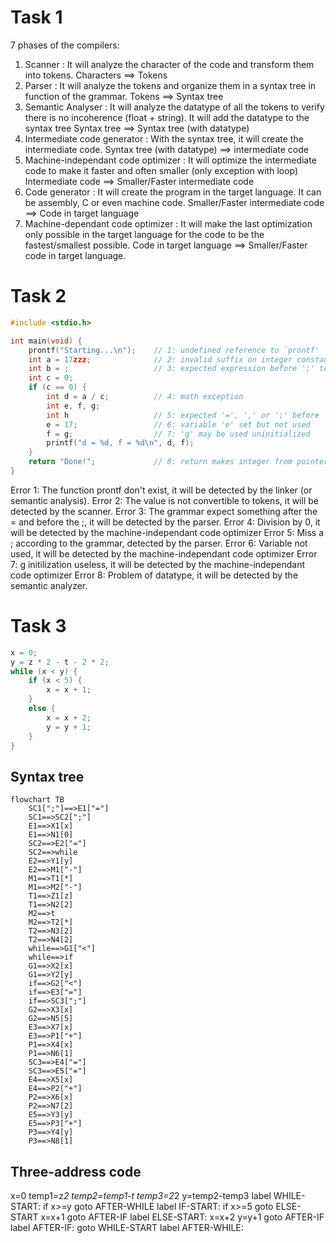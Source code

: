 # Task 1

7 phases of the compilers:

1. Scanner : It will analyze the character of the code and transform them into tokens.
   Characters ==> Tokens
2. Parser : It will analyze the tokens and organize them in a syntax tree in function of the grammar.
   Tokens ==> Syntax tree
3. Semantic Analyser : It will analyze the datatype of all the tokens to verify there is no incoherence (float + string). It will add the datatype to the syntax tree
   Syntax tree ==> Syntax tree (with datatype)
4. Intermediate code generator : With the syntax tree, it will create the intermediate code.
   Syntax tree (with datatype) ==> intermediate code
5. Machine-independant code optimizer : It will optimize the intermediate code to make it faster and often smaller (only exception with loop)
   Intermediate code ==> Smaller/Faster intermediate code
6. Code generator : It will create the program in the target language. It can be assembly, C or even machine code.
   Smaller/Faster intermediate code ==> Code in target language
7. Machine-dependant code optimizer : It will make the last optimization only possible in the target language for the code to be the fastest/smallest possible.
   Code in target language ==> Smaller/Faster code in target language.

# Task 2

```C
#include <stdio.h>

int main(void) {
    prontf("Starting...\n");    // 1: undefined reference to `prontf'
    int a = 17zzz;              // 2: invalid suffix on integer constant
    int b = ;                   // 3: expected expression before ';' token
    int c = 0;
    if (c == 0) {
        int d = a / c;          // 4: math exception
        int e, f, g;
        int h                   // 5: expected '=', ',' or ';' before 'e'
        e = 17;                 // 6: variable 'e' set but not used
        f = g;                  // 7: 'g' may be used uninitialized
        printf("d = %d, f = %d\n", d, f);
    }
    return "Done!";             // 8: return makes integer from pointer
}
```

Error 1: The function prontf don't exist, it will be detected by the linker (or semantic analysis).
Error 2: The value is not convertible to tokens, it will be detected by the scanner.
Error 3: The grammar expect something after the = and before the ;, it will be detected by the parser.
Error 4: Division by 0, it will be detected by the machine-independant code optimizer
Error 5: Miss a ; according to the grammar, detected by the parser.
Error 6: Variable not used, it will be detected by the machine-independant code optimizer
Error 7: g initilization useless, it will be detected by the machine-independant code optimizer
Error 8: Problem of datatype, it will be detected by the semantic analyzer.

# Task 3

```C
x = 0;
y = z * 2 - t - 2 * 2;
while (x < y) {
    if (x < 5) {
        x = x + 1;
    }
    else {
        x = x + 2;
        y = y + 1;
    }
}
```
## Syntax tree

```mermaid
flowchart TB
    SC1[";"]==>E1["="]
    SC1==>SC2[";"]
    E1==>X1[x]
    E1==>N1[0]
    SC2==>E2["="]
    SC2==>while
    E2==>Y1[y]
    E2==>M1["-"]
    M1==>T1[*]
    M1==>M2["-"]
    T1==>Z1[z]
    T1==>N2[2]
    M2==>t
    M2==>T2[*]
    T2==>N3[2]
    T2==>N4[2]
    while==>G1["<"]
    while==>if
    G1==>X2[x]
    G1==>Y2[y]
    if==>G2["<"]
    if==>E3["="]
    if==>SC3[";"]
    G2==>X3[x]
    G2==>N5[5]
    E3==>X7[x]
    E3==>P1["+"]
    P1==>X4[x]
    P1==>N6[1]
    SC3==>E4["="]
    SC3==>E5["="]
    E4==>X5[x]
    E4==>P2["+"]
    P2==>X6[x]
    P2==>N7[2]
    E5==>Y3[y]
    E5==>P3["+"]
    P3==>Y4[y]
    P3==>N8[1]
```

## Three-address code

x=0
temp1=z*2
temp2=temp1-t
temp3=2*2
y=temp2-temp3
label WHILE-START:
    if x>=y goto AFTER-WHILE
label IF-START:
    if x>=5 goto ELSE-START
    x=x+1
    goto AFTER-IF
label ELSE-START:
    x=x+2
    y=y+1
    goto AFTER-IF
label AFTER-IF:
    goto WHILE-START
label AFTER-WHILE: